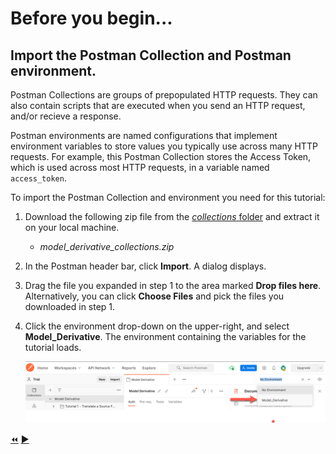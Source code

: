 # Before you begin...

## Import the Postman Collection and Postman environment.

Postman Collections are groups of prepopulated HTTP requests. They can also contain scripts that are executed when you send an HTTP request, and/or recieve a response.

Postman environments are named configurations that implement environment variables to store values you typically use across many HTTP requests. For example, this Postman Collection stores the Access Token, which is used across most HTTP requests, in a variable named `access_token`.

To import the Postman Collection and environment you need for this tutorial:

1. Download the following zip file from the [*collections* folder](../collections) and extract it on your local machine.

    - _model_derivative_collections.zip_

2. In the Postman header bar, click **Import**. A dialog displays.

3. Drag the file you expanded in step 1 to the area marked **Drop files here**. Alternatively, you can click **Choose Files** and pick the files you downloaded in step 1.

4. Click the environment drop-down on the upper-right, and select **Model_Derivative**. The environment containing the variables for the tutorial loads.

   ![Postman Environment drop-down](../images/tutorial_01_postman_environment_dropdown.png "Postman Environment drop-down")


[:rewind:](../readme.md "readme.md")  [:arrow_forward:](task-1.md "Next task")
